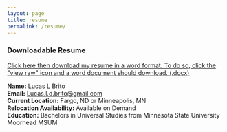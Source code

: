 ```yaml
---
layout: page
title: resume
permalink: /resume/
---
```


### Downloadable Resume
[Click here then download my resume in a word format. To do so, click the "view raw" icon and a word document should download. (.docx)](/resume.docx)

**Name:** Lucas L Brito <br>
**Email:** Lucas.l.d.brito@gmail.com <br>
**Current Location:** Fargo, ND or Minneapolis, MN <br>
**Relocation Availability:** Available on Demand <br>
**Education:** Bachelors in Universal Studies from Minnesota State University Moorhead MSUM <br>
